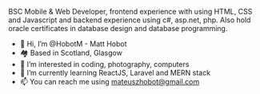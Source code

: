 BSC Mobile & Web Developer, frontend experience with using HTML, CSS and Javascript and backend experience using c#, asp.net, php. Also hold oracle certificates in database design and database programming.

- 👋 Hi, I’m @HobotM - Matt Hobot
- 🏘  Based in Scotland, Glasgow
- 👀 I’m interested in coding, photography, computers
- 🌱 I’m currently learning ReactJS, Laravel and MERN stack
- 📫 You can reach me using mateuszhobot@gmail.com

<!---
HobotM/HobotM is a ✨ special ✨ repository because its `README.md` (this file) appears on your GitHub profile.
You can click the Preview link to take a look at your changes.
--->
